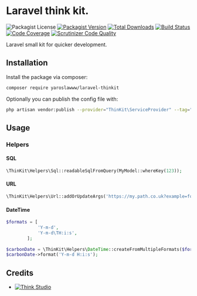 # Laravel think kit.

![Packagist License](https://img.shields.io/packagist/l/yaroslawww/laravel-thinkit?color=%234dc71f)
[![Packagist Version](https://img.shields.io/packagist/v/yaroslawww/laravel-thinkit)](https://packagist.org/packages/yaroslawww/laravel-thinkit)
[![Total Downloads](https://img.shields.io/packagist/dt/yaroslawww/laravel-thinkit)](https://packagist.org/packages/yaroslawww/laravel-thinkit)
[![Build Status](https://scrutinizer-ci.com/g/yaroslawww/laravel-thinkit/badges/build.png?b=master)](https://scrutinizer-ci.com/g/yaroslawww/laravel-thinkit/build-status/master)
[![Code Coverage](https://scrutinizer-ci.com/g/yaroslawww/laravel-thinkit/badges/coverage.png?b=master)](https://scrutinizer-ci.com/g/yaroslawww/laravel-thinkit/?branch=master)
[![Scrutinizer Code Quality](https://scrutinizer-ci.com/g/yaroslawww/laravel-thinkit/badges/quality-score.png?b=master)](https://scrutinizer-ci.com/g/yaroslawww/laravel-thinkit/?branch=master)

Laravel small kit for quicker development.

## Installation

Install the package via composer:

```bash
composer require yaroslawww/laravel-thinkit
```

Optionally you can publish the config file with:

```bash
php artisan vendor:publish --provider="ThinKit\ServiceProvider" --tag="config"
```

## Usage

### Helpers

#### SQL

```php
\ThinKit\Helpers\Sql::readableSqlFromQuery(MyModel::whereKey(123));
```

#### URL

```php
\ThinKit\Helpers\Url::addOrUpdateArgs('https://my.path.co.uk?example=foo&test=bar', 'new', 'baz');
```

#### DateTime

```php
$formats = [
            'Y-m-d',
            'Y-m-d\TH:i:s',
        ];
        
$carbonDate = \ThinKit\Helpers\DateTime::createFromMultipleFormats($formats, '2022-09-28T08:19:00');
$carbonDate->format('Y-m-d H:i:s');
```

## Credits

- [![Think Studio](https://yaroslawww.github.io/images/sponsors/packages/logo-think-studio.png)](https://think.studio/) 
